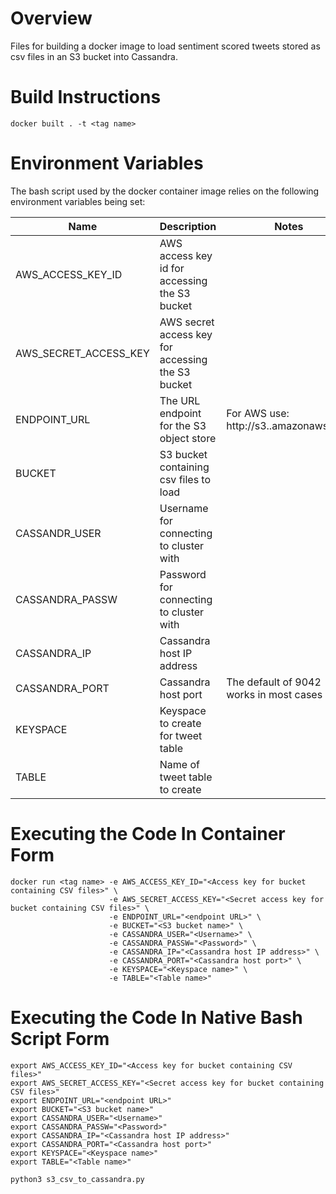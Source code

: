 # Overview

Files for building a docker image to load sentiment scored tweets stored as csv files in an S3 bucket into Cassandra.

# Build Instructions

```
docker built . -t <tag name>
```

# Environment Variables

The bash script used by the docker container image relies on the following environment variables being set:

| Name                     | Description                                       | Notes                                                       |
| ------------------------ | ------------------------------------------------- | ----------------------------------------------------------- |
| AWS_ACCESS_KEY_ID        | AWS access key id for accessing the S3 bucket     |                                                             |
| AWS_SECRET_ACCESS_KEY    | AWS secret access key for accessing the S3 bucket |                                                             |
| ENDPOINT_URL             | The URL endpoint for the S3 object store          | For AWS use: http://s3.<region>.amazonaws.com               |   
| BUCKET                   | S3 bucket containing csv files to load            |                                                             |
| CASSANDR_USER            | Username for connecting to cluster with           |                                                             |
| CASSANDRA_PASSW          | Password for connecting to cluster with           |                                                             |
| CASSANDRA_IP             | Cassandra host IP address                         |                                                             |
| CASSANDRA_PORT           | Cassandra host port                               | The default of 9042 works in most cases                     |
| KEYSPACE                 | Keyspace to create for tweet table                |                                                             | 
| TABLE                    | Name of tweet table to create                     |                                                             | 

# Executing the Code In Container Form

```
docker run <tag name> -e AWS_ACCESS_KEY_ID="<Access key for bucket containing CSV files>" \
                      -e AWS_SECRET_ACCESS_KEY="<Secret access key for bucket containing CSV files>" \
                      -e ENDPOINT_URL="<endpoint URL>" \
                      -e BUCKET="<S3 bucket name>" \
                      -e CASSANDRA_USER="<Username>" \
                      -e CASSANDRA_PASSW="<Password>" \
                      -e CASSANDRA_IP="<Cassandra host IP address>" \
                      -e CASSANDRA_PORT="<Cassandra host port>" \
                      -e KEYSPACE="<Keyspace name>" \
                      -e TABLE="<Table name>"
```

# Executing the Code In Native Bash Script Form

```
export AWS_ACCESS_KEY_ID="<Access key for bucket containing CSV files>"
export AWS_SECRET_ACCESS_KEY="<Secret access key for bucket containing CSV files>"  
export ENDPOINT_URL="<endpoint URL>"
export BUCKET="<S3 bucket name>"
export CASSANDRA_USER="<Username>"
export CASSANDRA_PASSW="<Password>"
export CASSANDRA_IP="<Cassandra host IP address>"
export CASSANDRA_PORT="<Cassandra host port>"
export KEYSPACE="<Keyspace name>"
export TABLE="<Table name>"

python3 s3_csv_to_cassandra.py 
```
